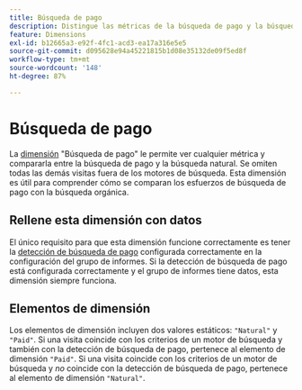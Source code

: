 ```yaml
---
title: Búsqueda de pago
description: Distingue las métricas de la búsqueda de pago y la búsqueda natural.
feature: Dimensions
exl-id: b12665a3-e92f-4fc1-acd3-ea17a316e5e5
source-git-commit: d095628e94a45221815b1d08e35132de09f5ed8f
workflow-type: tm+mt
source-wordcount: '148'
ht-degree: 87%

---
```


# Búsqueda de pago

La [dimensión](overview.md) &quot;Búsqueda de pago&quot; le permite ver cualquier métrica y compararla entre la búsqueda de pago y la búsqueda natural. Se omiten todas las demás visitas fuera de los motores de búsqueda. Esta dimensión es útil para comprender cómo se comparan los esfuerzos de búsqueda de pago con la búsqueda orgánica.

## Rellene esta dimensión con datos

El único requisito para que esta dimensión funcione correctamente es tener la [detección de búsqueda de pago](/help/admin/admin/c-manage-report-suites/c-edit-report-suites/general/paid-search-detection/paid-search-detection.md) configurada correctamente en la configuración del grupo de informes. Si la detección de búsqueda de pago está configurada correctamente y el grupo de informes tiene datos, esta dimensión siempre funciona.

## Elementos de dimensión

Los elementos de dimensión incluyen dos valores estáticos: `"Natural"` y `"Paid"`. Si una visita coincide con los criterios de un motor de búsqueda y también con la detección de búsqueda de pago, pertenece al elemento de dimensión `"Paid"`. Si una visita coincide con los criterios de un motor de búsqueda y *no* coincide con la detección de búsqueda de pago, pertenece al elemento de dimensión `"Natural"`.
